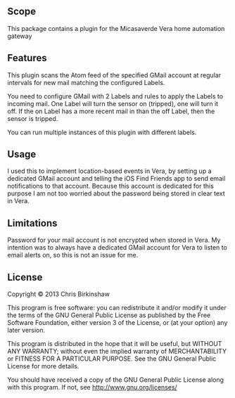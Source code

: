 ## Scope ##

This package contains a plugin for the Micasaverde Vera home automation gateway

## Features ##

This plugin scans the Atom feed of the specified GMail account at regular intervals for new mail matching the configured Labels. 

You need to configure GMail with 2 Labels and rules to apply the Labels to incoming mail. One Label will turn the sensor on (tripped), one will turn it off. If the on Label has a more recent mail in than the off Label, then the sensor is tripped.

You can run multiple instances of this plugin with different labels.

## Usage ##

I used this to implement location-based events in Vera, by setting up a dedicated GMail account and telling the iOS Find Friends app to send email notifications to that account. Because this account is dedicated for this purpose I am not too worried about the password being stored in clear text in Vera.

## Limitations ##

Password for your mail account is not encrypted when stored in Vera. My intention was to always have a dedicated GMail account for Vera to listen to email alerts on, so this is not an issue for me.

## License ##

Copyright © 2013 Chris Birkinshaw

This program is free software: you can redistribute it and/or modify it under the terms of the GNU General Public License as published by the Free Software Foundation, either version 3 of the License, or (at your option) any later version.

This program is distributed in the hope that it will be useful, but WITHOUT ANY WARRANTY; without even the implied warranty of MERCHANTABILITY or FITNESS FOR A PARTICULAR PURPOSE. See the GNU General Public License for more details.

You should have received a copy of the GNU General Public License along with this program. If not, see http://www.gnu.org/licenses/